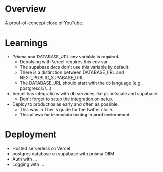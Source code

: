 # Overview
A proof-of-concept clone of YouTube. 

# Learnings
- Prisma and DATABASE_URL env variable is required.
    - Depolying with Vercel requires this env var.
    - The supabase docs don't use this variable by default.
    - There is a distinction between DATABASE_URL and NEXT_PUBLIC_SUPABASE_URL.
    - The DATABASE_URL should start with the db language (e.g. postgresql://...)
- Vercel has integrations with db services like planetscale and supabase.
    - Don't forget to setup the integration on setup.
- Deploy to production as early and often as possible.
    - This was in Theo's guide for the twitter clone. 
    - This allows for immediate testing in prod environment. 

# Deployment
- Hosted serverless on Vercel
- postgres database on supabase with prisma ORM
- Auth with ...
- Logging with ...
